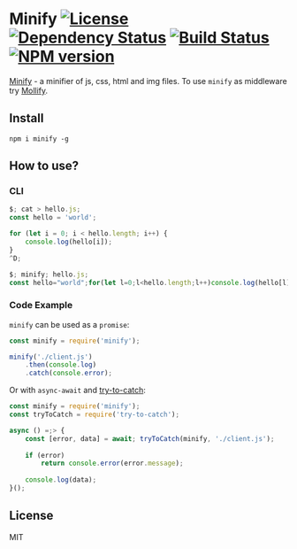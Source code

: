 Minify [![License][LicenseIMGURL]][LicenseURL] [![Dependency Status][DependencyStatusIMGURL]][DependencyStatusURL] [![Build Status][BuildStatusIMGURL]][BuildStatusURL] [![NPM version][NPMIMGURL]][NPMURL]
===============
[NPMIMGURL]:                https://img.shields.io/npm/v/minify.svg?style=flat
[BuildStatusIMGURL]:        https://img.shields.io/travis/coderaiser/minify/master.svg?style=flat
[DependencyStatusIMGURL]:   https://img.shields.io/david/coderaiser/minify.svg?style=flat
[LicenseIMGURL]:            https://img.shields.io/badge/license-MIT-317BF9.svg?style=flat
[NPM_INFO_IMG]:             https://nodei.co/npm/minify.png?stars
[NPMURL]:                   http://npmjs.org/package/minify
[LicenseURL]:               https://tldrlegal.com/license/mit-license "MIT License"
[BuildStatusURL]:           http://travis-ci.org/coderaiser/minify  "Build Status"
[DependencyStatusURL]:      https://david-dm.org/coderaiser/minify "Dependency Status"

[Minify](http://coderaiser.github.io/minify "Minify") - a minifier of js, css, html and img files.
To use `minify` as middleware try [Mollify](https://github.com/coderaiser/node-mollify "Mollify").

## Install

```
npm i minify -g
```

## How to use?

### CLI

```js
$; cat > hello.js;
const hello = 'world';

for (let i = 0; i < hello.length; i++) {
    console.log(hello[i]);
}
^D;

$; minify; hello.js;
const hello="world";for(let l=0;l<hello.length;l++)console.log(hello[l]);
```

### Code Example

`minify` can be used as a `promise`:

```js
const minify = require('minify');

minify('./client.js')
    .then(console.log)
    .catch(console.error);

```

Or with `async-await` and [try-to-catch](https://github.com/coderaiser/try-to-catch'):

```js
const minify = require('minify');
const tryToCatch = require('try-to-catch');

async () =;> {
    const [error, data] = await; tryToCatch(minify, './client.js');
    
    if (error)
        return console.error(error.message);
    
    console.log(data);
}();
```

## License

MIT

